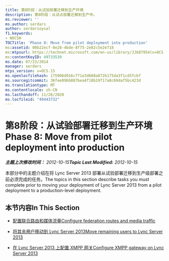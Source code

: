 ```yaml
---
title: 第8阶段：从试验部署迁移到生产环境
description: 第8阶段：从试点部署迁移到生产中。
ms.reviewer: ''
ms.author: serdars
author: serdarsoysal
f1.keywords:
- NOCSH
TOCTitle: 'Phase 8: Move from pilot deployment into production'
ms:assetid: 00b22ecf-0e28-4bde-8f75-2e82c5e2e718
ms:mtpsurl: https://technet.microsoft.com/en-us/library/JJ687954(v=OCS.15)
ms:contentKeyID: 49733539
ms.date: 07/23/2014
manager: serdars
mtps_version: v=OCS.15
ms.openlocfilehash: 175906d916cf71e3d688a872b175da3f1cd5fcbf
ms.sourcegitcommit: 36fee89bb887bea4f18b19f17a8c69daf5bc423d
ms.translationtype: MT
ms.contentlocale: zh-CN
ms.lasthandoff: 11/26/2020
ms.locfileid: "49443732"
---
```

# <a name="phase-8-move-from-pilot-deployment-into-production"></a><span data-ttu-id="0a83c-103">第8阶段：从试验部署迁移到生产环境</span><span class="sxs-lookup"><span data-stu-id="0a83c-103">Phase 8: Move from pilot deployment into production</span></span>

<div data-xmlns="http://www.w3.org/1999/xhtml">

<div class="topic" data-xmlns="http://www.w3.org/1999/xhtml" data-msxsl="urn:schemas-microsoft-com:xslt" data-cs="https://msdn.microsoft.com/">

<div data-asp="https://msdn2.microsoft.com/asp">



</div>

<div id="mainSection">

<div id="mainBody"><span data-ttu-id="0a83c-104">

<span> </span></span><span class="sxs-lookup"><span data-stu-id="0a83c-104">

<span> </span></span></span>

<span data-ttu-id="0a83c-105">_**主题上次修改时间：** 2012-10-15_</span><span class="sxs-lookup"><span data-stu-id="0a83c-105">_**Topic Last Modified:** 2012-10-15_</span></span>

<span data-ttu-id="0a83c-106">本部分中的主题介绍在将 Lync Server 2013 部署从试验部署迁移到生产级部署之前必须完成的任务。</span><span class="sxs-lookup"><span data-stu-id="0a83c-106">The topics in this section describe tasks you must complete prior to moving your deployment of Lync Server 2013 from a pilot deployment to a production-level deployment.</span></span>

<div>

## <a name="in-this-section"></a><span data-ttu-id="0a83c-107">本节内容</span><span class="sxs-lookup"><span data-stu-id="0a83c-107">In This Section</span></span>

  - [<span data-ttu-id="0a83c-108">配置联合路由和媒体流量</span><span class="sxs-lookup"><span data-stu-id="0a83c-108">Configure federation routes and media traffic</span></span>](configure-federation-routes-and-media-traffic.md)

  - [<span data-ttu-id="0a83c-109">将其余用户移动到 Lync Server 2013</span><span class="sxs-lookup"><span data-stu-id="0a83c-109">Move remaining users to Lync Server 2013</span></span>](move-remaining-users-to-lync-server-2013.md)

  - [<span data-ttu-id="0a83c-110">在 Lync Server 2013 上配置 XMPP 网关</span><span class="sxs-lookup"><span data-stu-id="0a83c-110">Configure XMPP gateway on Lync Server 2013</span></span>](configure-xmpp-gateway-on-lync-server-2013.md)

<span data-ttu-id="0a83c-111"></div>

</div>

<span> </span>

</div>

</div>

</span><span class="sxs-lookup"><span data-stu-id="0a83c-111"></div>

</div>

<span> </span>

</div>

</div>

</span></span></div>

